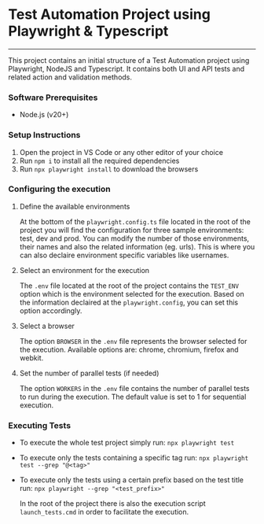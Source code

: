 # Test Automation Project using Playwright & Typescript
<hr>

This project contains an initial structure of a Test Automation project using Playwright, NodeJS and Typescript. It contains both UI and API tests and related action and validation methods.

### Software Prerequisites

* Node.js (v20+)

### Setup Instructions

1. Open the project in VS Code or any other editor of your choice
2. Run `npm i` to install all the required dependencies
3. Run `npx playwright install` to download the browsers

### Configuring the execution

1.  Define the available environments 

    At the bottom of the `playwright.config.ts` file located in the root of the project you will find the configuration for three sample environments: test, dev and prod. You can modify the number of those environments, their names and also the related information (eg. urls). This is where you can also declaire environment specific variables like usernames.

2. Select an environment for the execution

    The `.env` file located at the root of the project contains the `TEST_ENV` option which is the environment selected for the execution. Based on the information declaired at the `playwright.config`, you can set this option accordingly.

3. Select a browser

    The option `BROWSER` in the `.env` file represents the browser selected for the execution. Available options are: chrome, chromium, firefox and webkit.

4. Set the number of parallel tests (if needed)

    The option `WORKERS` in the `.env` file contains the number of parallel tests to run during the execution. The default value is set to 1 for sequential execution.

### Executing Tests

* To execute the whole test project simply run: `npx playwright test`
* To execute only the tests containing a specific tag run: `npx playwright test --grep "@<tag>"`
* To execute only the tests using a certain prefix based on the test title run: `npx playwright --grep "<test_prefix>"`

    In the root of the project there is also the execution script `launch_tests.cmd` in order to facilitate the execution.

